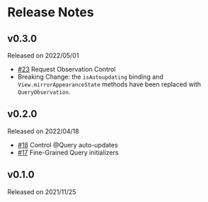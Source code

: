 # Release Notes

## v0.3.0

Released on 2022/05/01

- [#23](https://github.com/groue/GRDBQuery/pull/23) Request Observation Control
- Breaking Change: the `isAutoupdating` binding and `View.mirrorAppearanceState` methods have been replaced with `QueryObservation`.

## v0.2.0

Released on 2022/04/18

- [#18](https://github.com/groue/GRDBQuery/pull/18) Control @Query auto-updates
- [#17](https://github.com/groue/GRDBQuery/pull/17) Fine-Grained Query initializers

## v0.1.0

Released on 2021/11/25
